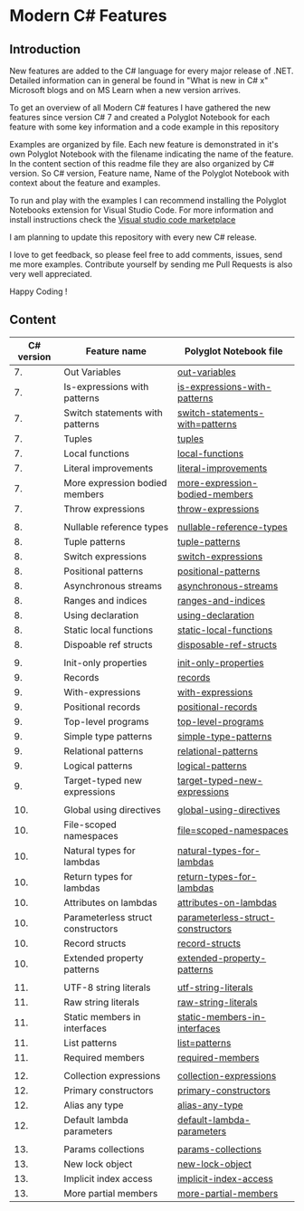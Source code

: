 
# Modern C# Features

## Introduction

New features are added to the C# language for every major release of .NET. Detailed information can in general be found in "What is new in C# x" Microsoft blogs and on MS Learn when a new version arrives. 

To get an overview of all Modern C# features I have gathered the new features since version C# 7 and created a Polyglot Notebook for each feature with some key information and a code example in this repository    

Examples are organized by file. Each new feature is demonstrated in it's own Polyglot Notebook with the filename indicating the name of the feature. In the content section of this readme file they are also organized by C# version. So C# version, Feature name, Name of the Polyglot Notebook with context about the feature and examples.

To run and play with the examples I can recommend installing the Polyglot Notebooks extension for Visual Studio Code. For more information and install instructions check the [Visual studio code marketplace](https://marketplace.visualstudio.com/items?itemName=ms-dotnettools.dotnet-interactive-vscode)

I am planning to update this repository with every new C# release. 

I love to get feedback, so please feel free to add comments, issues, send me more examples. Contribute yourself by sending me Pull Requests is also very well appreciated.

Happy Coding !

## Content

| C# version | Feature name                      | Polyglot Notebook file                                                         |
| ---------- | --------------------------------- | --------------------------------------------------------------------------     |
|          7.| Out Variables                     | [out-variables](./src/7/out-variables.ipynb)                                         | 
|          7.| Is-expressions with patterns      | [is-expressions-with-patterns](./src/7/is-expressions-with-patterns.ipynb)           |
|          7.| Switch statements with patterns   | [switch-statements-with=patterns](./src/7/switch-statements-with-patterns.ipynb)     | 
|          7.| Tuples                            | [tuples](./src/7/tuples.ipynb)                                                       | 
|          7.| Local functions                   | [local-functions](./src/7/local-functions.ipynb)                                     |
|          7.| Literal improvements              | [literal-improvements](./src/7/literal-improvements.ipynb)                           |
|          7.| More expression bodied members    | [more-expression-bodied-members](./src/7/more-expression-bodied-members.ipynb)       |
|          7.| Throw expressions                 | [throw-expressions](./src/7/throw-expressions.ipynb)                                 | 
|            |                                   |                                                                                |
|          8.| Nullable reference types          | [nullable-reference-types](./src/8/nullable-reference-types.ipynb)                   |
|          8.| Tuple patterns                    | [tuple-patterns](./src/8/tuple-patterns.ipynb)                                       |  
|          8.| Switch expressions                | [switch-expressions](./src/8/switch-expressions.ipynb)                               |
|          8.| Positional patterns               | [positional-patterns](./src/8/positional-patterns.ipynb)                             | 
|          8.| Asynchronous streams              | [asynchronous-streams](./src/8/asynchronous-streams.ipynb)                           |
|          8.| Ranges and indices                | [ranges-and-indices](./src/8/ranges-and-indices.ipynb)                               |
|          8.| Using declaration                 | [using-declaration](./src/8/using-declaration.ipynb)                                 |
|          8.| Static local functions            | [static-local-functions](./src/8/static-local-functions.ipynb)                       | 
|          8.| Dispoable ref structs             | [disposable-ref-structs](./src/8/disposable-ref-structs.ipynb)                       |
|            |                                   |                                                                                | 
|          9.| Init-only properties              | [init-only-properties](./src/9/init-only-properties.ipynb)                           |
|          9.| Records                           | [records](./src/9/records.ipynb)                                                     | 
|          9.| With-expressions                  | [with-expressions](./src/9/with-expressions.ipynb)                                   |
|          9.| Positional records                | [positional-records](./src/9/positional-records.ipynb)                               | 
|          9.| Top-level programs                | [top-level-programs](./src/9/top-level-programs.ipynb)                               |
|          9.| Simple type patterns              | [simple-type-patterns](./src/9/simple-type-patterns.ipynb)                           |
|          9.| Relational patterns               | [relational-patterns](./src/9/relational-patterns.ipynb)                             |
|          9.| Logical patterns                  | [logical-patterns](./src/9/logical-patterns.ipynb)                                   |
|          9.| Target-typed new expressions      | [target-typed-new-expressions](./src/9/target-typed-new-expressions.ipynb)           |
|            |                                   |                                                                                |
|         10.| Global using directives           | [global-using-directives](./src/10/global-using-directives.ipynb)                     |
|         10.| File-scoped namespaces            | [file=scoped-namespaces](./src/10/file-scoped-namespaces.ipynb)                       |
|         10.| Natural types for lambdas         | [natural-types-for-lambdas](./src/10/natural-types-for-lambdas.ipynb)                 |
|         10.| Return types for lambdas          | [return-types-for-lambdas](./src/10/return-types-for-lambdas.ipynb)                   | 
|         10.| Attributes on lambdas             | [attributes-on-lambdas](./src/10/attributes-on-lambdas.ipynb)                         |
|         10.| Parameterless struct constructors | [parameterless-struct-constructors](./src/10/parameterless-struct-constructors.ipynb) |
|         10.| Record structs                    | [record-structs](./src/10/record-structs.ipynb)                                       |
|         10.| Extended property patterns        | [extended-property-patterns](./src/10/extended-property-patterns.ipynb)               |
|            |                                   |                                                                                |
|         11.| UTF-8 string literals             | [utf-string-literals](./src/11/utf-8-string-literals.ipynb)                           | 
|         11.| Raw string literals               | [raw-string-literals](./src/11/raw-string-literals.ipynb)                             |
|         11.| Static members in interfaces      | [static-members-in-interfaces](./src/11/static-members-in-interfaces.ipynb)           |
|         11.| List patterns                     | [list=patterns](./src/11/list-patterns.ipynb)                                         |
|         11.| Required members                  | [required-members](./src/11/required-members.ipynb)                                   |
|            |                                   |                                                                                |
|         12.| Collection expressions            | [collection-expressions](./src/12/collection-expressions.ipynb)                       |
|         12.| Primary constructors              | [primary-constructors](./src/12/primary-constructors.ipynb)                           | 
|         12.| Alias any type                    | [alias-any-type](./src/12/alias-any-type.ipynb)                             |
|         12.| Default lambda parameters         | [default-lambda-parameters](./src/12/default-lambda-parameters.ipynb)          |
|            |                                   |                                                                              | 
|         13.| Params collections                | [params-collections](./src/13/params-collections.ipynb)                      |
|         13.| New lock object                   | [new-lock-object](./src/13/new-lock-object.ipynb)                            |
|         13.| Implicit index access             | [implicit-index-access](./src/13/implicit-index-access.ipynb)                |
|         13.| More partial members              | [more-partial-members](./src/13/more-partial-members.ipynb)                      |
